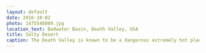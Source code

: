 ```yaml
---
layout: default
date: 2016-10-02
photo: 1475546089.jpg
location_text: Badwater Basin, Death Valley, USA
title: Salty Desert
caption: The Death Valley is known to be a dangerous extremely hot place. At the time of that picture, the temperature was 42 degrees Celsius. Even though it looks quiet it is actually hard to stay there as the wind blows very hard!
---
```

